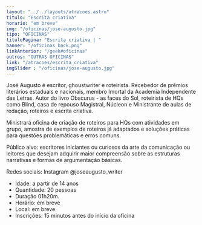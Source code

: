 ```yaml
---
layout: "../../layouts/atracoes.astro"
titulo: "Escrita criativa"
horario: "em breve"
img: "/oficinas/jose-augusto.jpg"
tipo: "OFICINAS"
tituloPagina: "Escrita criativa | "
banner: "/oficinas_back.png"
linkAnterior: "/geek#oficinas"
outros: "OUTRAS OFICINAS"
link: "/atracoes/escrita_criativa"
imgSlider : "/oficinas/jose-augusto.jpg"
---
```


José Augusto é escritor, ghoustwriter e roteirista. Recebedor de prêmios literários estaduais e nacionais, membro Imortal da Academia Independente das Letras. Autor do livro Obscurus - as faces do Sol, roteirista de HQs como Blind, casa de repouso Magistral, Núcleon e Ministrante de aulas de redação, roteiros e escrita criativa.

Ministrará oficina de criação de roteiros para HQs com atividades em grupo, amostra de exemplos de roteiros já adaptados e soluções práticas para questões problemáticas e erros comuns.

Público alvo: escritores iniciantes ou curiosos da arte da comunicação ou leitores que desejam adquirir maior compreensão sobre as estruturas narrativas e formas de argumentação básicas.

Redes sociais: Instagram @joseaugusto_writer

- Idade: a partir de 14 anos
- Quantidade: 20 pessoas
- Duração 01h20m.
- Horário: em breve
- Local: em breve
- Inscrições: 15 minutos antes do início da oficina
